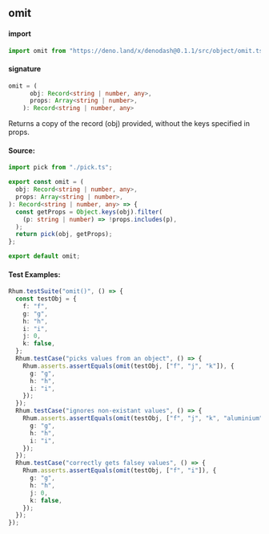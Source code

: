 ## omit

#### import

```typescript
import omit from "https://deno.land/x/denodash@0.1.1/src/object/omit.ts";
```

#### signature

```typescript
omit = (
      obj: Record<string | number, any>,
      props: Array<string | number>,
    ): Record<string | number, any>
```

Returns a copy of the record (obj) provided, without the keys specified in
props.

#### Source:

```typescript
import pick from "./pick.ts";

export const omit = (
  obj: Record<string | number, any>,
  props: Array<string | number>,
): Record<string | number, any> => {
  const getProps = Object.keys(obj).filter(
    (p: string | number) => !props.includes(p),
  );
  return pick(obj, getProps);
};

export default omit;
```

#### Test Examples:

```typescript
Rhum.testSuite("omit()", () => {
  const testObj = {
    f: "f",
    g: "g",
    h: "h",
    i: "i",
    j: 0,
    k: false,
  };
  Rhum.testCase("picks values from an object", () => {
    Rhum.asserts.assertEquals(omit(testObj, ["f", "j", "k"]), {
      g: "g",
      h: "h",
      i: "i",
    });
  });
  Rhum.testCase("ignores non-existant values", () => {
    Rhum.asserts.assertEquals(omit(testObj, ["f", "j", "k", "aluminium"]), {
      g: "g",
      h: "h",
      i: "i",
    });
  });
  Rhum.testCase("correctly gets falsey values", () => {
    Rhum.asserts.assertEquals(omit(testObj, ["f", "i"]), {
      g: "g",
      h: "h",
      j: 0,
      k: false,
    });
  });
});
```
